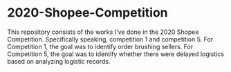 # 2020-Shopee-Competition
This repository consists of the works I've done in the 2020 Shopee Competition. Specifically speaking, competition 1 and competition 5.
For Competition 1, the goal was to identify order brushing sellers.
For Competition 5, the goal was to identify whether there were delayed logistics based on analyzing logistic records.
